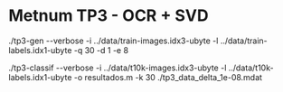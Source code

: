 # Metnum TP3 - OCR + SVD

./tp3-gen --verbose -i ../data/train-images.idx3-ubyte -l ../data/train-labels.idx1-ubyte -q 30 -d 1 -e 8

./tp3-classif --verbose -i ../data/t10k-images.idx3-ubyte -l ../data/t10k-labels.idx1-ubyte -o resultados.m -k 30 ./tp3_data_delta_1e-08.mdat
